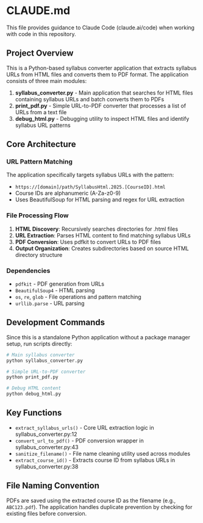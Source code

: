 # CLAUDE.md

This file provides guidance to Claude Code (claude.ai/code) when working with code in this repository.

## Project Overview

This is a Python-based syllabus converter application that extracts syllabus URLs from HTML files and converts them to PDF format. The application consists of three main modules:

1. **syllabus_converter.py** - Main application that searches for HTML files containing syllabus URLs and batch converts them to PDFs
2. **print_pdf.py** - Simple URL-to-PDF converter that processes a list of URLs from a text file
3. **debug_html.py** - Debugging utility to inspect HTML files and identify syllabus URL patterns

## Core Architecture

### URL Pattern Matching
The application specifically targets syllabus URLs with the pattern:
- `https://[domain]/path/SyllabusHtml.2025.[CourseID].html`
- Course IDs are alphanumeric (A-Za-z0-9)
- Uses BeautifulSoup for HTML parsing and regex for URL extraction

### File Processing Flow
1. **HTML Discovery**: Recursively searches directories for .html files
2. **URL Extraction**: Parses HTML content to find matching syllabus URLs
3. **PDF Conversion**: Uses pdfkit to convert URLs to PDF files
4. **Output Organization**: Creates subdirectories based on source HTML directory structure

### Dependencies
- `pdfkit` - PDF generation from URLs
- `BeautifulSoup4` - HTML parsing
- `os`, `re`, `glob` - File operations and pattern matching
- `urllib.parse` - URL parsing

## Development Commands

Since this is a standalone Python application without a package manager setup, run scripts directly:

```bash
# Main syllabus converter
python syllabus_converter.py

# Simple URL-to-PDF converter
python print_pdf.py

# Debug HTML content
python debug_html.py
```

## Key Functions

- `extract_syllabus_urls()` - Core URL extraction logic in syllabus_converter.py:12
- `convert_url_to_pdf()` - PDF conversion wrapper in syllabus_converter.py:43
- `sanitize_filename()` - File name cleaning utility used across modules
- `extract_course_id()` - Extracts course ID from syllabus URLs in syllabus_converter.py:38

## File Naming Convention

PDFs are saved using the extracted course ID as the filename (e.g., `ABC123.pdf`). The application handles duplicate prevention by checking for existing files before conversion.